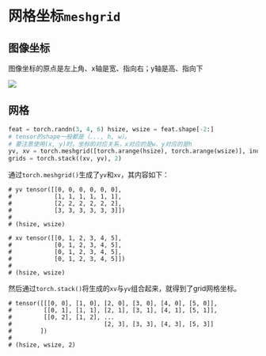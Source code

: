 # 网格坐标`meshgrid`

## 图像坐标

图像坐标的原点是左上角、x轴是宽、指向右；y轴是高、指向下

![](2255819-20230125211647375-620451720.png)

## 网格

```python
feat = torch.randn(3, 4, 6) hsize, wsize = feat.shape[-2:] 
# tensor的shape一般都是（..., h, w）。
# 要注意使用(x, y)时，坐标的对应关系，x对应的是w、y对应的是h
yv, xv = torch.meshgrid([torch.arange(hsize), torch.arange(wsize)], indexing="ij")
grids = torch.stack((xv, yv), 2)
```

通过`torch.meshgrid()`生成了`yv`和`xv`，其内容如下：

```
# yv tensor([[0, 0, 0, 0, 0, 0], 
#            [1, 1, 1, 1, 1, 1], 
#            [2, 2, 2, 2, 2, 2],
#            [3, 3, 3, 3, 3, 3]])
#
# (hsize, wsize)

# xv tensor([[0, 1, 2, 3, 4, 5],
#            [0, 1, 2, 3, 4, 5],
#            [0, 1, 2, 3, 4, 5],
#            [0, 1, 2, 3, 4, 5]])
#
# (hsize, wsize)
```

然后通过`torch.stack()`将生成的`xv`与`yv`组合起来，就得到了grid网格坐标。

```
# tensor([[[0, 0], [1, 0], [2, 0], [3, 0], [4, 0], [5, 0]],
#         [[0, 1], [1, 1], [2, 1], [3, 1], [4, 1], [5, 1]],
#         [[0, 2], [1, 2], ...
#                          [2, 3], [3, 3], [4, 3], [5, 3]]
#        ])
#
# (hsize, wsize, 2)
```

